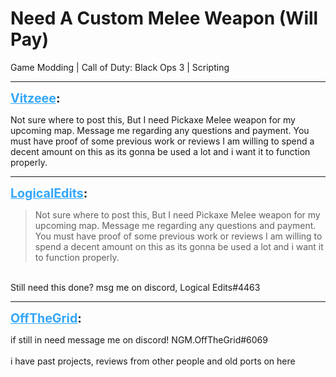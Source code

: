 # Need A Custom Melee Weapon (Will Pay)
Game Modding | Call of Duty: Black Ops 3 | Scripting

---
<strong style="font-size: 1.4em;"><span style="text-decoration: underline;text-decoration-color: #34a7f9;"><span style="color:#34a7f9;">Vitzeee</span></span>:</strong>

<p>Not sure where to post this, But I need Pickaxe Melee weapon for my upcoming map. Message me regarding any questions and payment. You must have proof of some previous work or reviews I am willing to spend a decent amount on this as its gonna be used a lot and i want it to function properly.</p>

---
<strong style="font-size: 1.4em;"><span style="text-decoration: underline;text-decoration-color: #34a7f9;"><span style="color:#34a7f9;">LogicalEdits</span></span>:</strong>

<p><blockquote>Not sure where to post this, But I need Pickaxe Melee weapon for my upcoming map. Message me regarding any questions and payment. You must have proof of some previous work or reviews I am willing to spend a decent amount on this as its gonna be used a lot and i want it to function properly.<br /></blockquote><br />Still need this done? msg me on discord, Logical Edits#4463</p>

---
<strong style="font-size: 1.4em;"><span style="text-decoration: underline;text-decoration-color: #34a7f9;"><span style="color:#34a7f9;">OffTheGrid</span></span>:</strong>

<p>if still in need message me on discord!  NGM.OffTheGrid#6069 <br /><br />i have past projects, reviews from other people and old ports on here</p>

